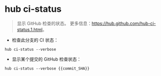 # hub ci-status

> 显示 GitHub 检查的状态。
> 更多信息：<https://hub.github.com/hub-ci-status.1.html>。

- 检查此分支的 CI 状态：

`hub ci-status --verbose`

- 显示某个提交的 GitHub 检查状态：

`hub ci-status --verbose {{commit_SHA}}`